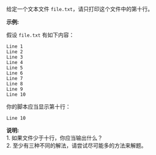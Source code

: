 给定一个文本文件 `file.txt`，请只打印这个文件中的第十行。

**示例:**

假设 `file.txt` 有如下内容：

    
    
    Line 1
    Line 2
    Line 3
    Line 4
    Line 5
    Line 6
    Line 7
    Line 8
    Line 9
    Line 10
    

你的脚本应当显示第十行：

    
    
    Line 10
    

**说明:**  
1\. 如果文件少于十行，你应当输出什么？  
2\. 至少有三种不同的解法，请尝试尽可能多的方法来解题。

